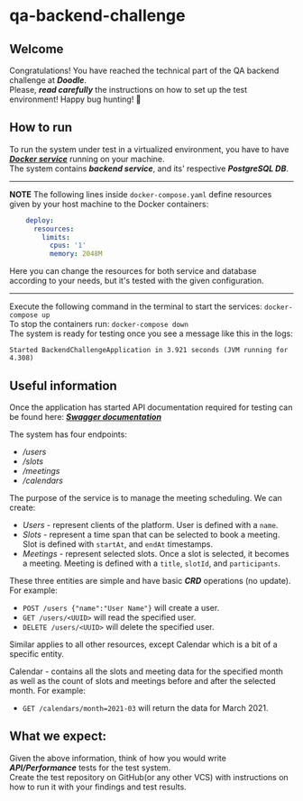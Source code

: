 # qa-backend-challenge

## Welcome
Congratulations! You have reached the technical part of the QA backend challenge at ***Doodle***.</br>
Please, ***read carefully*** the instructions on how to set up the test environment! Happy bug hunting! 🐞

## How to run
To run the system under test in a virtualized environment, you have to have ***[Docker service](https://www.docker.com/products/docker-desktop/)*** running on your machine.</br>
The system contains ***backend service***, and its' respective ***PostgreSQL DB***.</br>

---
**NOTE**
The following lines inside `docker-compose.yaml` define resources given by your host machine to the Docker containers:
```yaml
    deploy:
      resources:
        limits:
          cpus: '1'
          memory: 2048M
```

Here you can change the resources for both service and database according to your needs, but it's tested with the given configuration.

---

Execute the following command in the terminal to start the services:
`
docker-compose up
`
</br>
To stop the containers run:
`
docker-compose down
`
</br>
The system is ready for testing once you see a message like this in the logs:
```shell
Started BackendChallengeApplication in 3.921 seconds (JVM running for 4.308)
```

## Useful information
Once the application has started API documentation required for testing can be found here: ***[Swagger documentation](http://localhost:8080/swagger-ui.html)***

The system has four endpoints:
- */users*
- */slots*
- */meetings*
- */calendars*

The purpose of the service is to manage the meeting scheduling. We can create: 
- *Users* - represent clients of the platform. User is defined with a `name`. 
- *Slots* - represent a time span that can be selected to book a meeting. Slot is defined with `startAt`, and `endAt` timestamps.
- *Meetings* - represent selected slots. Once a slot is selected, it becomes a meeting. Meeting is defined with a  `title`, `slotId`, and `participants`. 

These three entities are simple and have basic ***CRD*** operations (no update). For example:
- `POST /users {"name":"User Name"}` will create a user.
- `GET /users/<UUID>` will read the specified user.
- `DELETE /users/<UUID>` will delete the specified user.

Similar applies to all other resources, except Calendar which is a bit of a specific entity.

Calendar - contains all the slots and meeting data for the specified month as well as the
count of slots and meetings before and after the selected month. For example:
- `GET /calendars/month=2021-03` will return the data for March 2021.

## What we expect:
Given the above information, think of how you would write ***API/Performance*** tests for the test system.</br>
Create the test repository on GitHub(or any other VCS) with instructions on how to run it with your findings and test results.
